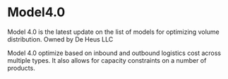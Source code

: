 # Model4.0
Model 4.0 is the latest update on the list of models for optimizing volume distribution. Owned by De Heus LLC

Model 4.0 optimize based on inbound and outbound logistics cost across multiple types. It also allows for capacity constraints on a number of products.
